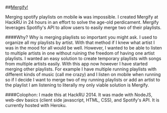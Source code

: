 ##[Mergify!](http://mergify.rshah.io/)

Merging spotify playlists on mobile ~~is~~ was impossible. I created Mergify at HackRU in 24 hours in an effort to solve the age-old perdicament. Mergify leverages Spotifiy's API to allow users to easily merge two of their playlists.

####Why?
Why is merging playlists so important you might ask. I used to organize all my playlists by artist. With that method if I knew what artist I was in the mood for all would be well. However, I wanted to be able to listen to multiple artists in one without ruining the freedom of having one artist playlists. I wanted an easy solution to create temporary playlists with songs from multiple artists easily. With this app now however I have started merging other playlists. For example I have multiple running playlists with different kinds of music (call me crazy) and I listen on mobile when running so if I decide I want to merge two of my running playlists or add an artist to the playlist I am listening to literally my only viable solution is Mergify. 

####Colophon:
I made this at HackRU 2014. It was made with NodeJS, web-dev basics (client side javascript, HTML, CSS), and Spotify's API. It is currently hosted with Heroku. 


